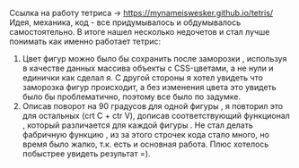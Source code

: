 Ссылка на работу тетриса -> https://mynameiswesker.github.io/tetris/
Идея, механика, код - все придумывалось и обдумывалось самостоятельно.
В итоге нашел несколько недочетов и стал лучше понимать как именно работает тетрис:
  1) Цвет фигур можно было бы сохранить после заморозки , используя в качестве данных массива объекты с CSS-цветами, а не 
      нули и единички как сделал я. С другой стороны я хотел увидеть что заморозка фигур происходит, а без изменения цвета
      это увидеть было бы проблематично, поэтому все было по задумке.
  2) Описав поворот на 90 градусов для одной фигуры , я повторил это для остальных (crt C + ctr V), дописав соответствующий функционал , 
      который различается для каждой фигуры . Не стал делать фабричную функцию , из за этого строчек кода стало много, 
       но время было жалко, т.к. есть и основная работа. Плюс хотелось побыстрее увидеть результат =).
